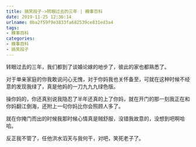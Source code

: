 ```yaml
---
title: 搞笑段子->转眼过去的三年 | 糗事百科
date: 2019-11-25 12:36:14
urlname: 0ba2f59f9e3833fa682539ce831ed3a4
tags: 
- 糗事百科
categories:
- 糗事百科
- 搞笑段子
---
```

转眼过去的三年，我们都到了谈婚论嫁的地步了，彼此的家也都熟悉了。

对于单亲家庭的你我敢说问心无愧，对于你妈我也关怀备至，可就在这种时候不经意的发现我绿了，真是他妈的一刀九九九绿色版。

操你妈的，你还真别说我隐忍了半年还真的上了你妈，就在开门的那一刻我正在和你妈翻江倒海，还附上一句你妈比你会照顾人多了。

就在你掩门而出的时候我那时候心情真是贼舒服，没错我故意的，没想到吧啊哈哈。

反正我不管了，任他洪水滔天与我何干，对吧，笑死老子了。


